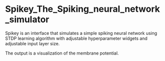 # Spikey_The_Spiking_neural_network_simulator
Spikey is an interface that simulates a simple spiking neural network using STDP learning algorithm with adjustable hyperparameter widgets and adjustable input layer size. 

The output is a visualization of the membrane potential.
